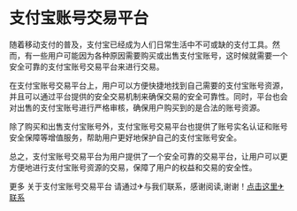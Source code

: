# 支付宝账号交易平台

随着移动支付的普及，支付宝已经成为人们日常生活中不可或缺的支付工具。然而，有一些用户可能因为各种原因需要购买或出售支付宝账号，这时候就需要一个安全可靠的支付宝账号交易平台来进行交易。

在支付宝账号交易平台上，用户可以方便快捷地找到自己需要的支付宝账号资源，并且可以通过平台提供的安全交易机制来确保交易的安全可靠性。同时，平台也会对出售的支付宝账号进行严格审核，确保用户购买到的是合法的账号资源。

除了购买和出售支付宝账号外，支付宝账号交易平台也提供了账号实名认证和账号安全保障等增值服务，帮助用户更好地保护自己的支付宝账号安全。

总之，支付宝账号交易平台为用户提供了一个安全可靠的交易平台，让用户可以更方便地进行支付宝账号资源的交易，保障了用户的权益和交易的安全性。

更多 关于支付宝账号交易平台 请通过✈与我们联系，感谢阅读,谢谢！[点击这里✈联系](https://t.me/pt99bot)